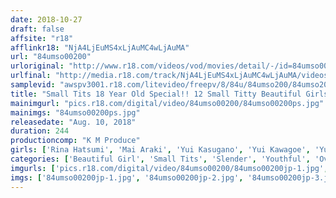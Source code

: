 ```yaml
---
date: 2018-10-27
draft: false
affsite: "r18"
afflinkr18: "NjA4LjEuMS4xLjAuMC4wLjAuMA"
url: "84umso00200"
urloriginal: "http://www.r18.com/videos/vod/movies/detail/-/id=84umso00200"
urlfinal: "http://media.r18.com/track/NjA4LjEuMS4xLjAuMC4wLjAuMA/videos/vod/movies/detail/-/id=84umso00200"
samplevid: "awspv3001.r18.com/litevideo/freepv/8/84u/84umso200/84umso200_dmb_w.mp4"
title: "Small Tits 18 Year Old Special!! 12 Small Titty Beautiful Girls"
mainimgurl: "pics.r18.com/digital/video/84umso00200/84umso00200ps.jpg"
mainimgs: "84umso00200ps.jpg"
releasedate: "Aug. 10, 2018"
duration: 244
productioncomp: "K M Produce"
girls: ['Rina Hatsumi', 'Mai Araki', 'Yui Kasugano', 'Yui Kawagoe', 'Yumi Ohara', 'Asami Tsuchiya', 'Shuna Kagami', 'Runa Takatsuki', 'Meruru Ogawa', 'Yui Saotome']
categories: ['Beautiful Girl', 'Small Tits', 'Slender', 'Youthful', 'Over 4 Hours', 'Hi-Def']
imgurls: ['pics.r18.com/digital/video/84umso00200/84umso00200jp-1.jpg', 'pics.r18.com/digital/video/84umso00200/84umso00200jp-2.jpg', 'pics.r18.com/digital/video/84umso00200/84umso00200jp-3.jpg', 'pics.r18.com/digital/video/84umso00200/84umso00200jp-4.jpg', 'pics.r18.com/digital/video/84umso00200/84umso00200jp-5.jpg', 'pics.r18.com/digital/video/84umso00200/84umso00200jp-6.jpg', 'pics.r18.com/digital/video/84umso00200/84umso00200jp-7.jpg', 'pics.r18.com/digital/video/84umso00200/84umso00200jp-8.jpg', 'pics.r18.com/digital/video/84umso00200/84umso00200jp-9.jpg', 'pics.r18.com/digital/video/84umso00200/84umso00200jp-10.jpg', 'pics.r18.com/digital/video/84umso00200/84umso00200jp-11.jpg', 'pics.r18.com/digital/video/84umso00200/84umso00200jp-12.jpg', 'pics.r18.com/digital/video/84umso00200/84umso00200jp-13.jpg', 'pics.r18.com/digital/video/84umso00200/84umso00200jp-14.jpg', 'pics.r18.com/digital/video/84umso00200/84umso00200jp-15.jpg', 'pics.r18.com/digital/video/84umso00200/84umso00200jp-16.jpg', 'pics.r18.com/digital/video/84umso00200/84umso00200jp-17.jpg', 'pics.r18.com/digital/video/84umso00200/84umso00200jp-18.jpg', 'pics.r18.com/digital/video/84umso00200/84umso00200jp-19.jpg', 'pics.r18.com/digital/video/84umso00200/84umso00200jp-20.jpg']
imgs: ['84umso00200jp-1.jpg', '84umso00200jp-2.jpg', '84umso00200jp-3.jpg', '84umso00200jp-4.jpg', '84umso00200jp-5.jpg', '84umso00200jp-6.jpg', '84umso00200jp-7.jpg', '84umso00200jp-8.jpg', '84umso00200jp-9.jpg', '84umso00200jp-10.jpg', '84umso00200jp-11.jpg', '84umso00200jp-12.jpg', '84umso00200jp-13.jpg', '84umso00200jp-14.jpg', '84umso00200jp-15.jpg', '84umso00200jp-16.jpg', '84umso00200jp-17.jpg', '84umso00200jp-18.jpg', '84umso00200jp-19.jpg', '84umso00200jp-20.jpg']
---
```

